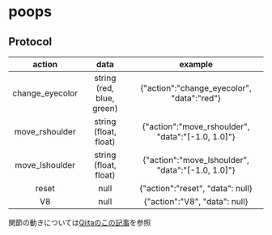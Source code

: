 # poops

## Protocol
| action  | data  | example |
| :------------:  | :------------:  | :------------:  |
| change_eyecolor | string (red, blue, green)  | {"action":"change_eyecolor", "data":"red"}  |
| move_rshoulder  | string (float, float) | {"action":"move_rshoulder", "data":"[-1.0, 1.0]"} |
| move_lshoulder  | string (float, float) | {"action":"move_lshoulder", "data":"[-1.0, 1.0]"} |
| reset  | null  | {"action":"reset", "data": null} |
| V8  | null  | {"action":"V8", "data": null} |

関節の動きについては[Qiitaのこの記事](http://qiita.com/Suna/items/9ab7f805c2a2d2b1efef)を参照
